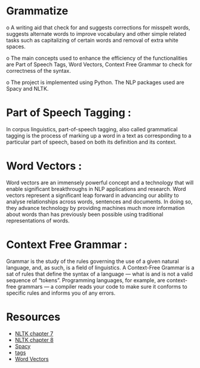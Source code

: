 # Grammatize
o	A writing aid that check for and suggests corrections for misspelt words, suggests alternate words to improve vocabulary and other simple related tasks such as capitalizing of certain words and removal of extra white spaces. 

o	The main concepts used to enhance the efficiency of the functionalities are Part of Speech Tags, Word Vectors, Context Free Grammar to check for correctness of the syntax.

o	The project is implemented using Python. The NLP packages used are Spacy and NLTK.


# Part of Speech Tagging : 
In corpus linguistics, part-of-speech tagging, also called grammatical tagging is the process of marking up a word in a text as corresponding to a particular part of speech, based on both its definition and its context.

# Word Vectors : 
Word vectors are an immensely powerful concept and a technology that will enable significant breakthroughs in NLP applications and research. Word vectors represent a significant leap forward in advancing our ability to analyse relationships across words, sentences and documents. In doing so, they advance technology by providing machines much more information about words than has previously been possible using traditional representations of words.

# Context Free Grammar : 	
Grammar is the study of the rules governing the use of a given natural language, and, as such, is a field of linguistics. A Context-Free Grammar is a sat of rules that define the syntax of a language — what is and is not a valid sequence of “tokens”. Programming languages, for example, are context-free grammars — a compiler reads your code to make sure it conforms to specific rules and informs you of any errors.

# Resources

+ [NLTK chapter 7](https://www.nltk.org/book/ch07.html)
+ [NLTK chapter 8](http://www.nltk.org/book_1ed/ch08.html)
+ [Spacy](https://spacy.io/usage/rule-based-matching)
+ [tags](https://www.ling.upenn.edu/courses/Fall_2003/ling001/penn_treebank_pos.html)
+ [Word Vectors](https://blog.usejournal.com/a-simple-spell-checker-built-from-word-vectors-9f28452b6f26)
